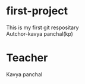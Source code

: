 # first-project
This is my first git respositary
<br>
Autchor-kavya panchal(kp)
# Teacher
Kavya panchal